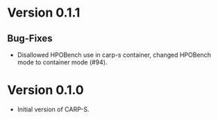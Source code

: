 # Version 0.1.1

## Bug-Fixes
- Disallowed HPOBench use in carp-s container, changed HPOBench mode to container mode (#94).

# Version 0.1.0

- Initial version of CARP-S.